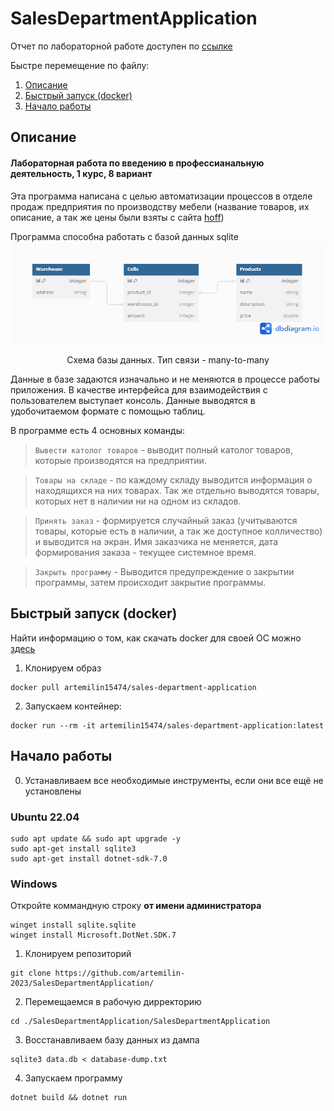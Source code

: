 # SalesDepartmentApplication
Отчет по лабораторной работе доступен по [ссылке](https://docs.google.com/document/d/148B8xzKCPMoavOG2IbnitD14-2F-1hEXWI3ctW93apw/edit?usp=drivesdk)

Быстре перемещение по файлу:
1. [Описание](#описание)  
2. [Быстрый запуск (docker)](#быстрый-запуск-docker)  
3. [Начало работы](#начало-работы)

## Описание
#### Лабораторная работа по введению в профессианальную деятельность, 1 курс, 8 вариант

Эта программа написана с целью автоматизации процессов в отделе продаж предприятия по производству мебели (название товаров, их описание, а так же цены были взяты с сайта [hoff](https://hoff.ru/))

Программа способна работать с базой данных sqlite  
![Схема базы данных. Тип связи - many-to-many](./images/database-scheme.png)
<p style="text-align: center;">Схема базы данных. Тип связи - many-to-many</p>

Данные в базе задаются изначально и не меняются в процессе работы приложения. В качестве интерфейса для взаимодействия с пользователем выступает консоль. Данные выводятся в удобочитаемом формате с помощью таблиц.

В программе есть 4 основных команды:
>```Вывести католог товаров``` - выводит полный католог товаров, которые производятся на предприятии.

>```Товары на складе``` - по каждому складу выводится информация о находящихся на них товарах. Так же отдельно выводятся товары, которых нет в наличии ни на одном из складов.

>```Принять заказ``` - формируется случайный заказ (учитываются товары, которые есть в наличии, а так же доступное колличество) и выводится на экран. Имя заказчика не меняется, дата формирования заказа - текущее системное время.

>```Закрыть программу``` - Выводится предупреждение о закрытии программы, затем происходит закрытие программы. 


## Быстрый запуск (docker) ##
Найти информацию о том, как скачать docker для своей ОС можно [здесь](https://docs.docker.com/engine/install/)  

1. Клонируем образ  
```
docker pull artemilin15474/sales-department-application
```

2. Запускаем контейнер:  
```
docker run --rm -it artemilin15474/sales-department-application:latest
```


## Начало работы
0. Устанавливаем все необходимые инструменты, если они все ещё не установлены

### Ubuntu 22.04
```
sudo apt update && sudo apt upgrade -y 
sudo apt-get install sqlite3
sudo apt-get install dotnet-sdk-7.0
``` 
### Windows 
Откройте коммандную строку **от имени администратора**
```
winget install sqlite.sqlite
winget install Microsoft.DotNet.SDK.7
```

1. Клонируем репозиторий  
```
git clone https://github.com/artemilin-2023/SalesDepartmentApplication/
```
2. Перемещаемся в рабочую дирректорию  
```
cd ./SalesDepartmentApplication/SalesDepartmentApplication
```
3. Восстанавливаем базу данных из дампа  
```
sqlite3 data.db < database-dump.txt
```
4. Запускаем программу
```
dotnet build && dotnet run
```